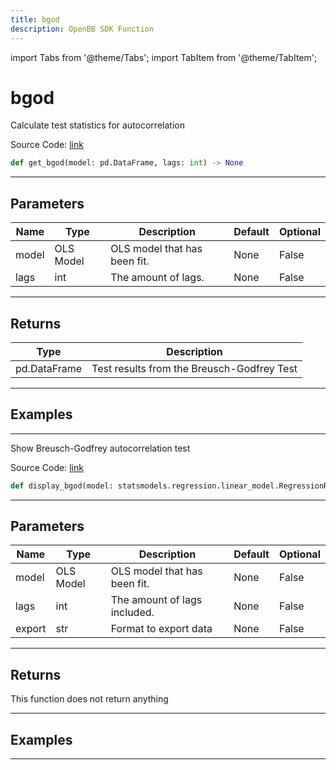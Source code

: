 ```yaml
---
title: bgod
description: OpenBB SDK Function
---
```


import Tabs from '@theme/Tabs';
import TabItem from '@theme/TabItem';

# bgod

<Tabs>
<TabItem value="model" label="Model" default>

Calculate test statistics for autocorrelation

Source Code: [link](https://github.com/OpenBB-finance/OpenBBTerminal/tree/main/openbb_terminal/econometrics/regression_model.py#L536)

```python
def get_bgod(model: pd.DataFrame, lags: int) -> None
```
---

## Parameters

| Name | Type | Description | Default | Optional |
| ---- | ---- | ----------- | ------- | -------- |
| model | OLS Model | OLS model that has been fit. | None | False |
| lags | int | The amount of lags. | None | False |

---

## Returns

| Type | Description |
| ---- | ----------- |
| pd.DataFrame | Test results from the Breusch-Godfrey Test |

---

## Examples

---



</TabItem>
<TabItem value="view" label="View">

Show Breusch-Godfrey autocorrelation test

Source Code: [link](https://github.com/OpenBB-finance/OpenBBTerminal/tree/main/openbb_terminal/econometrics/regression_view.py#L141)

```python
def display_bgod(model: statsmodels.regression.linear_model.RegressionResultsWrapper, lags: int, export: str) -> None
```
---

## Parameters

| Name | Type | Description | Default | Optional |
| ---- | ---- | ----------- | ------- | -------- |
| model | OLS Model | OLS model that has been fit. | None | False |
| lags | int | The amount of lags included. | None | False |
| export | str | Format to export data | None | False |

---

## Returns

This function does not return anything

---

## Examples

---



</TabItem>
</Tabs>